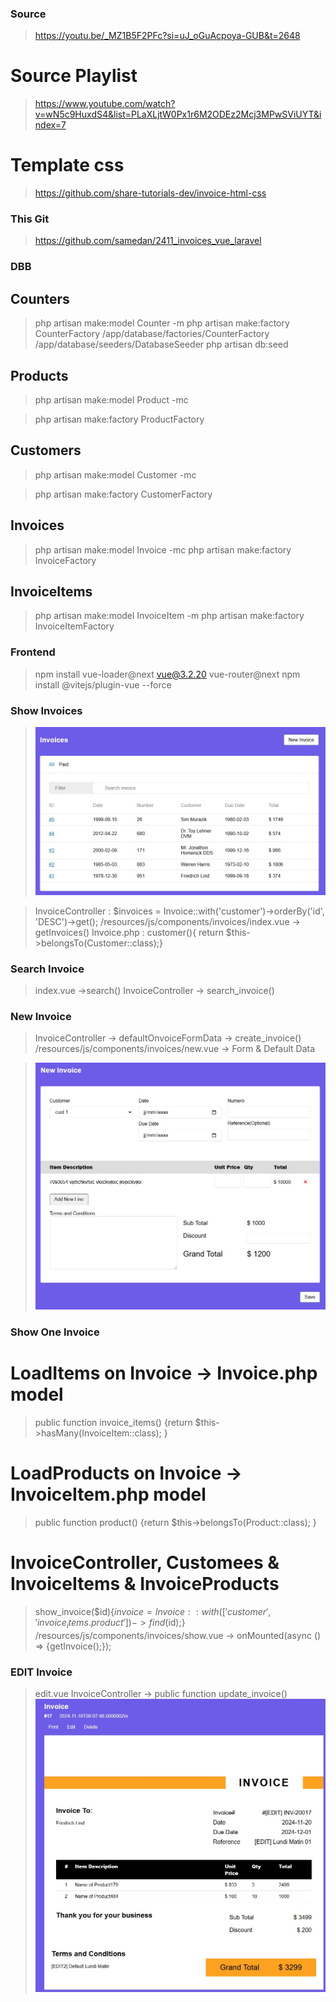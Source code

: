 ### Source

> https://youtu.be/_MZ1B5F2PFc?si=uJ_oGuAcpoya-GUB&t=2648

# Source Playlist

> https://www.youtube.com/watch?v=wN5c9HuxdS4&list=PLaXLjtW0Px1r6M2ODEz2Mcj3MPwSViUYT&index=7

# Template css

> https://github.com/share-tutorials-dev/invoice-html-css

### This Git

> https://github.com/samedan/2411_invoices_vue_laravel

### DBB

## Counters

> php artisan make:model Counter -m
> php artisan make:factory CounterFactory
> /app/database/factories/CounterFactory
> /app/database/seeders/DatabaseSeeder
> php artisan db:seed

## Products

> php artisan make:model Product -mc

> php artisan make:factory ProductFactory

## Customers

> php artisan make:model Customer -mc

> php artisan make:factory CustomerFactory

## Invoices

> php artisan make:model Invoice -mc
> php artisan make:factory InvoiceFactory

## InvoiceItems

> php artisan make:model InvoiceItem -m
> php artisan make:factory InvoiceItemFactory

### Frontend

> npm install vue-loader@next vue@3.2.20 vue-router@next
> npm install @vitejs/plugin-vue --force

### Show Invoices

> ![Invoices](https://github.com/samedan/2411_invoices_vue_laravel/blob/main/public/images/printscreen1.jpg)

> InvoiceController : $invoices = Invoice::with('customer')->orderBy('id', 'DESC')->get();
> /resources/js/components/invoices/index.vue -> getInvoices()
> Invoice.php : customer(){ return $this->belongsTo(Customer::class);}

### Search Invoice

> index.vue ->search()
> InvoiceController -> search_invoice()

### New Invoice

> InvoiceController -> defaultOnvoiceFormData -> create_invoice()
> /resources/js/components/invoices/new.vue -> Form & Default Data

> ![NewFormInvoice](https://github.com/samedan/2411_invoices_vue_laravel/blob/main/public/images/printscreen2.jpg)

### Show One Invoice

# LoadItems on Invoice -> Invoice.php model

> public function invoice_items() {return $this->hasMany(InvoiceItem::class); }

# LoadProducts on Invoice -> InvoiceItem.php model

> public function product() {return $this->belongsTo(Product::class); }

# InvoiceController, Customees & InvoiceItems & InvoiceProducts

> show_invoice($id){$invoice = Invoice::with(['customer', 'invoice_items.product'])->find($id);}
> /resources/js/components/invoices/show.vue -> onMounted(async () => {getInvoice();});

### EDIT Invoice

> edit.vue
> InvoiceController -> public function update_invoice()
> ![EditInvoice](https://github.com/samedan/2411_invoices_vue_laravel/blob/main/public/images/printscreen3.jpg)
